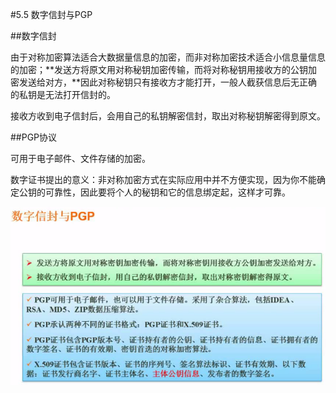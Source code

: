 #5.5 数字信封与PGP

##数字信封

由于对称加密算法适合大数据量信息的加密，而非对称加密技术适合小信息量信息的加密；**发送方将原文用对称秘钥加密传输，而将对称秘钥用接收方的公钥加密发送给对方，**因此对称秘钥只有接收方才能打开，一般人截获信息后无正确的私钥是无法打开信封的。

接收方收到电子信封后，会用自己的私钥解密信封，取出对称秘钥解密得到原文。

##PGP协议

可用于电子邮件、文件存储的加密。

数字证书提出的意义：非对称加密方式在实际应用中并不方便实现，因为你不能确定公钥的可靠性，因此要将个人的秘钥和它的信息绑定起，这样才可靠。

![](/imgs/1.6.5-1数字信封和PGP协议.png)